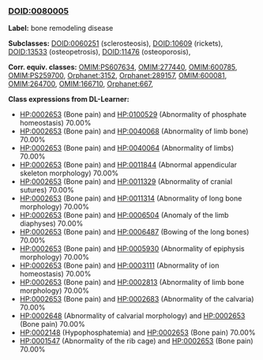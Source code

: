
### [DOID:0080005](http://purl.obolibrary.org/obo/DOID_0080005)
**Label:** bone remodeling disease

**Subclasses:** [DOID:0060251](http://purl.obolibrary.org/obo/DOID_0060251) (sclerosteosis), [DOID:10609](http://purl.obolibrary.org/obo/DOID_10609) (rickets), [DOID:13533](http://purl.obolibrary.org/obo/DOID_13533) (osteopetrosis), [DOID:11476](http://purl.obolibrary.org/obo/DOID_11476) (osteoporosis), 

**Corr. equiv. classes:** [OMIM:PS607634](http://purl.obolibrary.org/obo/OMIM_PS607634), [OMIM:277440](http://purl.obolibrary.org/obo/OMIM_277440), [OMIM:600785](http://purl.obolibrary.org/obo/OMIM_600785), [OMIM:PS259700](http://purl.obolibrary.org/obo/OMIM_PS259700), [Orphanet:3152](http://www.orpha.net/ORDO/Orphanet_3152), [Orphanet:289157](http://www.orpha.net/ORDO/Orphanet_289157), [OMIM:600081](http://purl.obolibrary.org/obo/OMIM_600081), [OMIM:264700](http://purl.obolibrary.org/obo/OMIM_264700), [OMIM:166710](http://purl.obolibrary.org/obo/OMIM_166710), [Orphanet:667](http://www.orpha.net/ORDO/Orphanet_667), 

**Class expressions from DL-Learner:**

- [HP:0002653](http://purl.obolibrary.org/obo/HP_0002653) (Bone pain) and [HP:0100529](http://purl.obolibrary.org/obo/HP_0100529) (Abnormality of phosphate homeostasis) 70.00%
- [HP:0002653](http://purl.obolibrary.org/obo/HP_0002653) (Bone pain) and [HP:0040068](http://purl.obolibrary.org/obo/HP_0040068) (Abnormality of limb bone) 70.00%
- [HP:0002653](http://purl.obolibrary.org/obo/HP_0002653) (Bone pain) and [HP:0040064](http://purl.obolibrary.org/obo/HP_0040064) (Abnormality of limbs) 70.00%
- [HP:0002653](http://purl.obolibrary.org/obo/HP_0002653) (Bone pain) and [HP:0011844](http://purl.obolibrary.org/obo/HP_0011844) (Abnormal appendicular skeleton morphology) 70.00%
- [HP:0002653](http://purl.obolibrary.org/obo/HP_0002653) (Bone pain) and [HP:0011329](http://purl.obolibrary.org/obo/HP_0011329) (Abnormality of cranial sutures) 70.00%
- [HP:0002653](http://purl.obolibrary.org/obo/HP_0002653) (Bone pain) and [HP:0011314](http://purl.obolibrary.org/obo/HP_0011314) (Abnormality of long bone morphology) 70.00%
- [HP:0002653](http://purl.obolibrary.org/obo/HP_0002653) (Bone pain) and [HP:0006504](http://purl.obolibrary.org/obo/HP_0006504) (Anomaly of the limb diaphyses) 70.00%
- [HP:0002653](http://purl.obolibrary.org/obo/HP_0002653) (Bone pain) and [HP:0006487](http://purl.obolibrary.org/obo/HP_0006487) (Bowing of the long bones) 70.00%
- [HP:0002653](http://purl.obolibrary.org/obo/HP_0002653) (Bone pain) and [HP:0005930](http://purl.obolibrary.org/obo/HP_0005930) (Abnormality of epiphysis morphology) 70.00%
- [HP:0002653](http://purl.obolibrary.org/obo/HP_0002653) (Bone pain) and [HP:0003111](http://purl.obolibrary.org/obo/HP_0003111) (Abnormality of ion homeostasis) 70.00%
- [HP:0002653](http://purl.obolibrary.org/obo/HP_0002653) (Bone pain) and [HP:0002813](http://purl.obolibrary.org/obo/HP_0002813) (Abnormality of limb bone morphology) 70.00%
- [HP:0002653](http://purl.obolibrary.org/obo/HP_0002653) (Bone pain) and [HP:0002683](http://purl.obolibrary.org/obo/HP_0002683) (Abnormality of the calvaria) 70.00%
- [HP:0002648](http://purl.obolibrary.org/obo/HP_0002648) (Abnormality of calvarial morphology) and [HP:0002653](http://purl.obolibrary.org/obo/HP_0002653) (Bone pain) 70.00%
- [HP:0002148](http://purl.obolibrary.org/obo/HP_0002148) (Hypophosphatemia) and [HP:0002653](http://purl.obolibrary.org/obo/HP_0002653) (Bone pain) 70.00%
- [HP:0001547](http://purl.obolibrary.org/obo/HP_0001547) (Abnormality of the rib cage) and [HP:0002653](http://purl.obolibrary.org/obo/HP_0002653) (Bone pain) 70.00%


